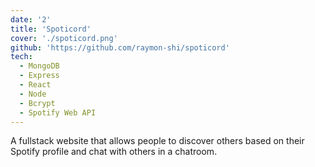 ```yaml
---
date: '2'
title: 'Spoticord'
cover: './spoticord.png'
github: 'https://github.com/raymon-shi/spoticord'
tech:
  - MongoDB
  - Express
  - React
  - Node
  - Bcrypt
  - Spotify Web API
---
```


A fullstack website that allows people to discover others based on their Spotify profile and chat with others in a chatroom.
